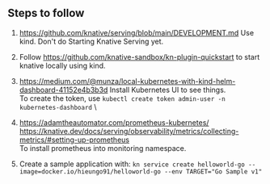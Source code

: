 ## Steps to follow
1. https://github.com/knative/serving/blob/main/DEVELOPMENT.md
Use kind.
Don't do Starting Knative Serving yet.

2. Follow https://github.com/knative-sandbox/kn-plugin-quickstart to start knative locally using kind.

3. https://medium.com/@munza/local-kubernetes-with-kind-helm-dashboard-41152e4b3b3d 
Install Kubernetes UI to see things. \
To create the token, use `kubectl create token admin-user -n kubernetes-dashboard` \

4. https://adamtheautomator.com/prometheus-kubernetes/ \
https://knative.dev/docs/serving/observability/metrics/collecting-metrics/#setting-up-prometheus \
To install prometheus into monitoring namespace.

5. Create a sample application with:
`kn service create helloworld-go --image=docker.io/hieungo91/helloworld-go --env TARGET="Go Sample v1"`